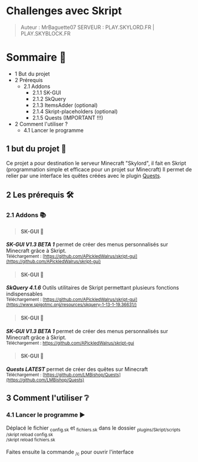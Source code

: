 # **Challenges avec Skript**

> Auteur : MrBaguette07
> SERVEUR : PLAY.SKYLORD.FR | PLAY.SKYBLOCK.FR

# **Sommaire 📃**

- 1 But du projet
- 2 Prérequis
    - 2.1 Addons
        - 2.1.1 SK-GUI
        - 2.1.2 SkQuery
        - 2.1.3 ItemsAdder (optional)
        - 2.1.4 Skript-placeholders (optional)
        - 2.1.5 Quests (IMPORTANT !!!)
- 2 Comment l'utiliser ?
    - 4.1 Lancer le programme




## **1 but du projet 📌**

Ce projet a pour destination le serveur Minecraft "Skylord", il fait en Skript (programmation simple et efficace pour un projet sur Minecraft)
Il permet de relier par une interface les quêtes créées avec le plugin [Quests](https://github.com/LMBishop/Quests).

## **2 Les prérequis 🛠️**


### 2.1 Addons 📚

> #### SK-GUI 🌌

**_SK-GUI V1.3 BETA 1_** permet de créer des menus personnalisés sur Minecraft grâce à Skript.<br>
<sub>Téléchargement : [https://github.com/APickledWalrus/skript-gui](https://github.com/APickledWalrus/skript-gui)</sub>

> #### SK-GUI 🌌

**_SkQuery 4.1.6_** Outils utilitaires de Skript permettant plusieurs fonctions indispensables <br>
<sub>Téléchargement : [https://github.com/APickledWalrus/skript-gui](https://www.spigotmc.org/resources/skquery-1-13-1-19.36631/)</sub>

> #### SK-GUI 🌌

**_SK-GUI V1.3 BETA 1_** permet de créer des menus personnalisés sur Minecraft grâce à Skript.<br>
<sub>Téléchargement : https://github.com/APickledWalrus/skript-gui</sub>

> #### SK-GUI 🌌

**_Quests LATEST_** permet de créer des quêtes sur Minecraft<br>
<sub>Téléchargement : [https://github.com/LMBishop/Quests](https://github.com/LMBishop/Quests)</sub>

## **3 Comment l'utiliser ❔**

### 4.1 Lancer le programme ▶️
Déplacé le fichier <sub>config.sk</sub> et <sub>fichiers.sk</sub> dans le dossier <sub>plugins/Skript/scripts</sub><br>
<sub>/skript reload config.sk</sub><br>
<sub>/skript reload fichiers.sk</sub><br>
<br>
Faites ensuite la commande <sub>/c</sub> pour ouvrir l'interface

